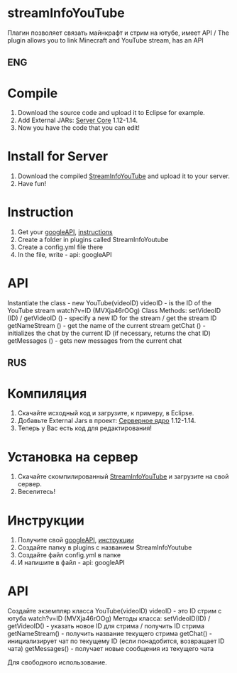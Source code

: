 # streamInfoYouTube
Плагин позволяет связать майнкрафт и стрим на ютубе, имеет API / The plugin allows you to link Minecraft and YouTube stream, has an API

## ENG
# Compile
1. Download the source code and upload it to Eclipse for example.
2. Add External JARs: [Server Core](https://getbukkit.org/download/craftbukkit) 1.12-1.14.
3. Now you have the code that you can edit!

# Install for Server
1. Download the compiled [StreamInfoYouTube](https://github.com/Dseym/streamInfoYouTube/releases/download/streamInfoYouTube/streamInfoYouTube.jar) and upload it to your server.
2. Have fun!

# Instruction
1. Get your [googleAPI](https://console.developers.google.com/apis), [instructions](https://rapidapi.com/blog/how-to-get-youtube-api-key/)
2. Create a folder in plugins called StreamInfoYoutube
3. Create a config.yml file there
4. In the file, write - api: googleAPI

# API
Instantiate the class - new YouTube(videoID)
videoID - is the ID of the YouTube stream watch?v=ID (MVXja46rOOg)
Class Methods:
setVideoID (ID) / getVideoID () - specify a new ID for the stream / get the stream ID
getNameStream () - get the name of the current stream
getChat () - initializes the chat by the current ID (if necessary, returns the chat ID)
getMessages () - gets new messages from the current chat

## RUS
# Компиляция
1. Скачайте исходный код и загрузите, к примеру, в Eclipse.
2. Добавьте External Jars в проект: [Серверное ядро](https://getbukkit.org/download/craftbukkit) 1.12-1.14.
3. Теперь у Вас есть код для редактирования!

# Установка на сервер
1. Скачайте скомпилированный [StreamInfoYouTube](https://github.com/Dseym/streamInfoYouTube/releases/download/streamInfoYouTube/streamInfoYouTube.jar) и загрузите на свой сервер.
2. Веселитесь!

# Инструкции
1. Получите свой [googleAPI](https://console.developers.google.com/apis), [инструкции](https://rapidapi.com/blog/how-to-get-youtube-api-key/)
2. Создайте папку в plugins с названием StreamInfoYoutube
3. Создайте файл config.yml в папке
4. И напишите в файл - api: googleAPI

# API
Создайте экземпляр класса YouTube(videoID)
videoID - это ID стрим с ютуба watch?v=ID (MVXja46rOOg)
Методы класса:
setVideoID(ID) / getVideoID() - указать новое ID для стрима / получить ID стрима
getNameStream() - получить название текущего стрима
getChat() - инициализирует чат по текущему ID (если понадобится, возвращает ID чата)
getMessages() - получает новые сообщения из текущего чата

Для свободного использование.